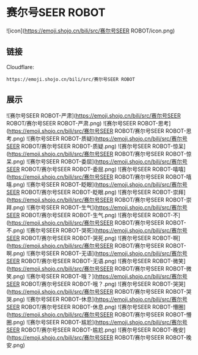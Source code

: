 # 赛尔号SEER ROBOT
![icon](https://emoji.shojo.cn/bili/src/赛尔号SEER ROBOT/icon.png)
## 链接
Cloudflare:
```
https://emoji.shojo.cn/bili/src/赛尔号SEER ROBOT
```
## 展示
![赛尔号SEER ROBOT-严肃](https://emoji.shojo.cn/bili/src/赛尔号SEER ROBOT/赛尔号SEER ROBOT-严肃.png)
![赛尔号SEER ROBOT-思考](https://emoji.shojo.cn/bili/src/赛尔号SEER ROBOT/赛尔号SEER ROBOT-思考.png)
![赛尔号SEER ROBOT-质疑](https://emoji.shojo.cn/bili/src/赛尔号SEER ROBOT/赛尔号SEER ROBOT-质疑.png)
![赛尔号SEER ROBOT-惊呆](https://emoji.shojo.cn/bili/src/赛尔号SEER ROBOT/赛尔号SEER ROBOT-惊呆.png)
![赛尔号SEER ROBOT-委屈](https://emoji.shojo.cn/bili/src/赛尔号SEER ROBOT/赛尔号SEER ROBOT-委屈.png)
![赛尔号SEER ROBOT-嘻嘻](https://emoji.shojo.cn/bili/src/赛尔号SEER ROBOT/赛尔号SEER ROBOT-嘻嘻.png)
![赛尔号SEER ROBOT-眨眼](https://emoji.shojo.cn/bili/src/赛尔号SEER ROBOT/赛尔号SEER ROBOT-眨眼.png)
![赛尔号SEER ROBOT-崇拜](https://emoji.shojo.cn/bili/src/赛尔号SEER ROBOT/赛尔号SEER ROBOT-崇拜.png)
![赛尔号SEER ROBOT-生气](https://emoji.shojo.cn/bili/src/赛尔号SEER ROBOT/赛尔号SEER ROBOT-生气.png)
![赛尔号SEER ROBOT-不](https://emoji.shojo.cn/bili/src/赛尔号SEER ROBOT/赛尔号SEER ROBOT-不.png)
![赛尔号SEER ROBOT-哭死](https://emoji.shojo.cn/bili/src/赛尔号SEER ROBOT/赛尔号SEER ROBOT-哭死.png)
![赛尔号SEER ROBOT-啊](https://emoji.shojo.cn/bili/src/赛尔号SEER ROBOT/赛尔号SEER ROBOT-啊.png)
![赛尔号SEER ROBOT-无语](https://emoji.shojo.cn/bili/src/赛尔号SEER ROBOT/赛尔号SEER ROBOT-无语.png)
![赛尔号SEER ROBOT-微笑](https://emoji.shojo.cn/bili/src/赛尔号SEER ROBOT/赛尔号SEER ROBOT-微笑.png)
![赛尔号SEER ROBOT-哦？](https://emoji.shojo.cn/bili/src/赛尔号SEER ROBOT/赛尔号SEER ROBOT-哦？.png)
![赛尔号SEER ROBOT-哭哭](https://emoji.shojo.cn/bili/src/赛尔号SEER ROBOT/赛尔号SEER ROBOT-哭哭.png)
![赛尔号SEER ROBOT-休息](https://emoji.shojo.cn/bili/src/赛尔号SEER ROBOT/赛尔号SEER ROBOT-休息.png)
![赛尔号SEER ROBOT-懵圈](https://emoji.shojo.cn/bili/src/赛尔号SEER ROBOT/赛尔号SEER ROBOT-懵圈.png)
![赛尔号SEER ROBOT-尴尬](https://emoji.shojo.cn/bili/src/赛尔号SEER ROBOT/赛尔号SEER ROBOT-尴尬.png)
![赛尔号SEER ROBOT-晚安](https://emoji.shojo.cn/bili/src/赛尔号SEER ROBOT/赛尔号SEER ROBOT-晚安.png)
